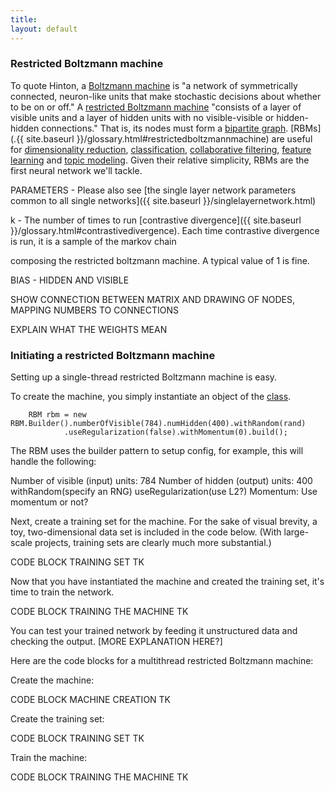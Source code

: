 ```yaml
---
title: 
layout: default
---
```



### Restricted Boltzmann machine

To quote Hinton, a [Boltzmann machine](http://www.scholarpedia.org/article/Boltzmann_machine) is "a network of symmetrically connected, neuron-like units that make stochastic decisions about whether to be on or off." A [restricted Boltzmann machine](http://www.scholarpedia.org/article/Boltzmann_machine#Restricted_Boltzmann_machines) "consists of a layer of visible units and a layer of hidden units with no visible-visible or hidden-hidden connections." That is, its nodes must form a [bipartite graph](https://en.wikipedia.org/wiki/Bipartite_graph). [RBMs](.{{ site.baseurl }}/glossary.html#restrictedboltzmannmachine) are useful for [dimensionality reduction](https://en.wikipedia.org/wiki/Dimensionality_reduction), [classification](https://en.wikipedia.org/wiki/Statistical_classification), [collaborative filtering](https://en.wikipedia.org/wiki/Collaborative_filtering), [feature learning](https://en.wikipedia.org/wiki/Feature_learning) and [topic modeling](https://en.wikipedia.org/wiki/Topic_model). Given their relative simplicity, RBMs are the first neural network we'll tackle.




PARAMETERS - Please also see [the single layer network parameters common to all single networks]({{ site.baseurl }}/singlelayernetwork.html)

k - The number of times to run [contrastive divergence]({{ site.baseurl }}/glossary.html#contrastivedivergence). Each time contrastive divergence is run, it is a sample of the markov chain

composing the restricted boltzmann machine. A typical value of 1 is fine.



BIAS - HIDDEN AND VISIBLE

SHOW CONNECTION BETWEEN MATRIX AND DRAWING OF NODES, MAPPING NUMBERS TO CONNECTIONS

EXPLAIN WHAT THE WEIGHTS MEAN

### Initiating a restricted Boltzmann machine 

Setting up a single-thread restricted Boltzmann machine is easy. 

To create the machine, you simply instantiate an object of the [class](../doc/com/ccc/deeplearning/rbm/RBM.html).


		RBM rbm = new RBM.Builder().numberOfVisible(784).numHidden(400).withRandom(rand)
				.useRegularization(false).withMomentum(0).build();


The RBM uses the builder pattern to setup config, for example, this will handle the following:

Number of visible (input) units: 784
Number of hidden (output) units: 400
withRandom(specify an RNG)
useRegularization(use L2?)
Momentum: Use momentum or not?



Next, create a training set for the machine. For the sake of visual brevity, a toy, two-dimensional data set is included in the code below. (With large-scale projects, training sets are clearly much more substantial.)

CODE BLOCK TRAINING SET TK

Now that you have instantiated the machine and created the training set, it's time to train the network. 

CODE BLOCK TRAINING THE MACHINE TK

You can test your trained network by feeding it unstructured data and checking the output. [MORE EXPLANATION HERE?]

Here are the code blocks for a multithread restricted Boltzmann machine:

Create the machine:

CODE BLOCK MACHINE CREATION TK

Create the training set:

CODE BLOCK TRAINING SET TK

Train the machine:

CODE BLOCK TRAINING THE MACHINE TK

